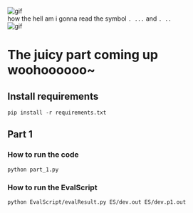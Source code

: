 ![gif](https://media.giphy.com/media/3o7TKWC4IgROm4Qdc4/giphy.gif)   
how the hell am i gonna read the symbol `. ...` and `. ..`   
![gif](https://media.giphy.com/media/11tTNkNy1SdXGg/giphy.gif)    

# The juicy part coming up woohoooooo~

## Install requirements 
`pip install -r requirements.txt`
## Part 1
### How to run the code
`python part_1.py`

### How to run the EvalScript
`python EvalScript/evalResult.py ES/dev.out ES/dev.p1.out`